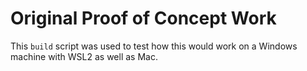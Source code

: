 # Original Proof of Concept Work

This `build` script was used to test how this would work on a Windows
machine with WSL2 as well as Mac.
